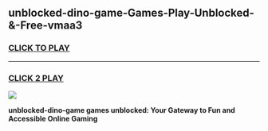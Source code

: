 
## unblocked-dino-game-Games-Play-Unblocked-&-Free-vmaa3
<h3>
<a href="https://premium76.site?title=unblocked-dino-game&ref=24A">CLICK TO PLAY</a></h3>
<hr>

<h3>
<a href="https://premium76.site?title=unblocked-dino-game&ref=24A">CLICK 2 PLAY</a>
  
</h3>

<a href="https://premium76.site?title=unblocked-dino-game&ref=24A"><img src="https://clearcache.store/games.png"></a>


**unblocked-dino-game games unblocked: Your Gateway to Fun and Accessible Online Gaming**
